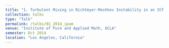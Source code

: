 ```yaml
---
title: "1. Turbulent Mixing in Richtmyer-Meshkov Instability in an ICF Like Geometry"
collection: talks
type: "Talk"
permalink: /talks/01_2014_ipam
venue: "Institute of Pure and Applied Math, UCLA"
semester: Oct 2014
location: "Los Angeles, California"
---
```


